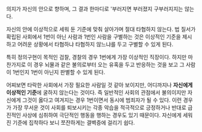 의지가 자신의 안으로 향하며, 그 결과 한마디로 '부러지면 부러졌지 구부러지지는 않는다.

자신의 안에 이상적으로 세워 둔 기준에 맞춰 살아가며 절대 타협하지 않는다. 법 질서가 확립된 사회에서 1번이 아닌 사람과 1번인 사람을 구별하는 것은 이상적인 기준을 제시하고 어려운 상황에서 타협하냐 타협하지 않느냐를 두고 구별할 수 있게 된다.

특히 정의구현이 목적인 검찰, 경찰의 경우 1번에게 가장 이상적인 직장이다. 하지만 마찬가지로 이 경우 뇌물과 같은 불의로부터 오는 유혹을 두고 반응하는 것을 보고 그 사람이 1번인지 1번이 아닌지 판별할 수 있게 된다.

어찌보면 타락한 사회에서 가장 필요한 사람일 것 같아 보이지만, 어디까지나 **자신에게 이상적인 기준**에 굴하지 않는다는 것이다. 즉 일반적인 사회의 관점에서 불의이지만 자신에게 그것이 옳다고 여겨지는 경우 1번이면서 동시에 범죄자가 될 수 있다. 이런 경우가 가장 무서운 것이 사회를 퇴보시키는 각종 악습을 적극적으로 긍정하거나 반대로 급진적인 사상에 심취하여 극단적인 행동을 행하는 경우도 있기 때문이다. 자신에게 세워진 기준에 집착하다 보니 쪼잔하게는 결벽증에 걸리기 쉽다.